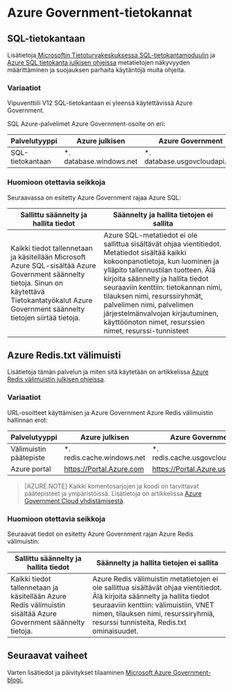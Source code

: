 <properties
    pageTitle="Azure Government-ohjeet | Microsoft Azure"
    description="Tämä sisältää ominaisuuksia ja ohjeita vertailua Azure Government-sovellusten kehittäminen"
    services="Azure-Government"
    cloud="gov"
    documentationCenter=""
    authors="ryansoc"
    manager="zakramer"
    editor=""/>

<tags
    ms.service="multiple"
    ms.devlang="na"
    ms.topic="article"
    ms.tgt_pltfrm="na"
    ms.workload="azure-government"
    ms.date="10/18/2016"
    ms.author="ryansoc"/>


#  <a name="azure-government-databases"></a>Azure Government-tietokannat

##  <a name="sql-database"></a>SQL-tietokantaan

Lisätietoja<a href="https://msdn.microsoft.com/en-us/library/bb510589.aspx"> Microsoftin Tietoturvakeskuksessa SQL-tietokantamoduulin</a> ja [Azure SQL tietokanta julkisen ohjeissa](https://azure.microsoft.com/documentation/services/sql-database/) metatietojen näkyvyyden määrittäminen ja suojauksen parhaita käytäntöjä muita ohjeita.

### <a name="variations"></a>Variaatiot

Vipuventtiili V12 SQL-tietokantaan ei yleensä käytettävissä Azure Government.

SQL Azure-palvelimet Azure Government-osoite on eri:

Palvelutyyppi|Azure julkisen|Azure Government
---|---|---
SQL-tietokantaan|*. database.windows.net|*. database.usgovcloudapi.net

### <a name="considerations"></a>Huomioon otettavia seikkoja

Seuraavassa on esitetty Azure Government rajaa Azure SQL:

| Sallittu säännelty ja hallita tiedot | Säännelty ja hallita tietojen ei sallita |
|--------------------------------------------------------------------------------------|-----------------------------------------------------------------------------------------------------------------------------------------------------------------------------------------------------------------------------------------------------------------------------------------------------------------|
| Kaikki tiedot tallennetaan ja käsitellään Microsoft Azure SQL-sisältää Azure Government säännelty tietoja. Sinun on käytettävä Tietokantatyökalut Azure Government säännelty tietojen siirtää tietoja. | Azure SQL-metatiedot ei ole sallittua sisältävät ohjaa vientitiedot. Metatiedot sisältää kaikki kokoonpanotietoja, kun luominen ja ylläpito tallennustilan tuotteen.  Älä kirjoita säännelty ja hallita tiedot seuraaviin kenttiin: tietokannan nimi, tilauksen nimi, resurssiryhmät, palvelimen nimi, palvelimen järjestelmänvalvojan kirjautuminen, käyttöönoton nimet, resurssien nimet, resurssi-tunnisteet

## <a name="azure-redis-cache"></a>Azure Redis.txt välimuisti

Lisätietoja tämän palvelun ja miten sitä käytetään on artikkelissa [Azure Redis välimuistin julkisen ohjeissa](https://azure.microsoft.com/documentation/services/redis-cache/).

### <a name="variations"></a>Variaatiot

URL-osoitteet käyttämisen ja Azure Government Azure Redis välimuistin hallinnan erot:

Palvelutyyppi|Azure julkisen|Azure Government
---|---|---
Välimuistin päätepiste|*. redis.cache.windows.net|*. redis.cache.usgovcloudapi.net
Azure portal|https://Portal.Azure.com|https://Portal.Azure.us

>[AZURE.NOTE] Kaikki komentosarjojen ja koodi on tarvittavat päätepisteet ja ympäristöissä. Lisätietoja on artikkelissa [Azure Government Cloud yhdistämisestä](../redis-cache/cache-howto-manage-redis-cache-powershell.md#how-to-connect-to-azure-government-cloud-or-azure-china-cloud).


### <a name="considerations"></a>Huomioon otettavia seikkoja

Seuraavat tiedot on esitetty Azure Government rajan Azure Redis välimuistin:

| Sallittu säännelty ja hallita tiedot | Säännelty ja hallita tietojen ei sallita |
|--------------------------------------------------------------------------------------|-----------------------------------------------------------------------------------------------------------------------------------------------------------------------------------------------------------------------------------------------------------------------------------------------------------------|
| Kaikki tiedot tallennetaan ja käsitellään Azure Redis välimuistin sisältää Azure Government säännelty tietoja. | Azure Redis välimuistin metatietojen ei ole sallittua sisältävät ohjaa vientitiedot. Älä kirjoita säännelty ja hallita tiedot seuraaviin kenttiin: välimuistiin, VNET nimen, tilauksen nimi, resurssiryhmiä, resurssi tunnisteita, Redis.txt ominaisuudet.  

##  <a name="next-steps"></a>Seuraavat vaiheet

Varten lisätiedot ja päivitykset tilaaminen <a href="https://blogs.msdn.microsoft.com/azuregov/">Microsoft Azure Government-blogi.</a>
